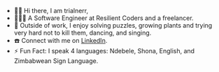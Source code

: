 


- 👋🏾 Hi there, I am trialnerr,
- 👩🏾‍💻 A Software Engineer at Resilient Coders and a freelancer.
- 🌱 Outside of work, I enjoy solving puzzles, growing plants and trying very hard not to kill them, dancing, and singing. 
- ☎️ Connect with me on <a href="https://www.linkedin.com/in/bongi-sibanda">LinkedIn</a>.
- ⚡ Fun Fact: I speak 4 languages: Ndebele, Shona, English, and Zimbabwean Sign Language.





